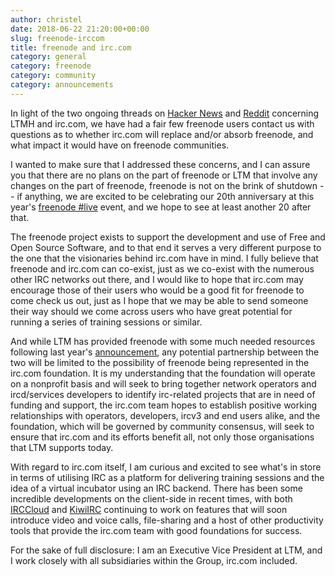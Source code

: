 ```yaml
---
author: christel
date: 2018-06-22 21:20:00+00:00
slug: freenode-irccom
title: freenode and irc.com
category: general
category: freenode
category: community
category: announcements
---
```

In light of the two ongoing threads on [Hacker News](https://news.ycombinator.com/item?id=17375831) and [Reddit](https://www.reddit.com/r/irc/comments/8t2wcq/irccom_acquired_by_london_trust_media_plans_for_a/) concerning LTMH and irc.com, we have had a fair few freenode users contact us with questions as to whether irc.com will replace and/or absorb freenode, and what impact it would have on freenode communities.

I wanted to make sure that I addressed these concerns, and I can assure you that there are no plans on the part of freenode or LTM that involve any changes on the part of freenode, freenode is not on the brink of shutdown -- if anything, we are excited to be celebrating our 20th anniversary at this year's [freenode #live](https://freenode.live) event, and we hope to see at least another 20 after that. 

The freenode project exists to support the development and use of Free and Open Source Software, and to that end it serves a very different purpose to the one that the visionaries behind irc.com have in mind. I fully believe that freenode and irc.com can co-exist, just as we co-exist with the numerous other IRC networks out there, and I would like to hope that irc.com may encourage those of their users who would be a good fit for freenode to come check us out, just as I hope that we may be able to send someone their way should we come across users who have great potential for running a series of training sessions or similar.

And while LTM has provided freenode with some much needed resources following last year's [announcement](https://freenode.net/news/pia-fn), any potential partnership between the two will be limited to the possibility of freenode being represented in the irc.com foundation. It is my understanding that the foundation will operate on a nonprofit basis and will seek to bring together network operators and ircd/services developers to identify irc-related projects that are in need of funding and support, the irc.com team hopes to establish positive working relationships with operators, developers, ircv3 and end users alike, and the foundation, which will be governed by community consensus, will seek to ensure that irc.com and its efforts benefit all, not only those organisations that LTM supports today.

With regard to irc.com itself, I am curious and excited to see what's in store in terms of utilising IRC as a platform for delivering training sessions and the idea of a virtual incubator using an IRC backend. There has been some incredible developments on the client-side in recent times, with both [IRCCloud](https://irccloud.com) and [KiwiIRC](https://www.kiwiirc.com) continuing to work on features that will soon introduce video and voice calls, file-sharing and a host of other productivity tools that provide the irc.com team with good foundations for success.

For the sake of full disclosure: I am an Executive Vice President at LTM, and I work closely with all subsidiaries within the Group, irc.com included.
